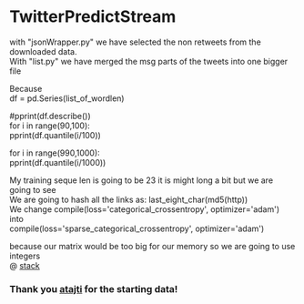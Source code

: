 # TwitterPredictStream

with "jsonWrapper.py" we have selected the non retweets from the downloaded data.  
With "list.py" we have merged the msg parts of the tweets into one bigger file

Because  
df = pd.Series(list_of_wordlen)  
  
#pprint(df.describe())  
for i in range(90,100):  
	pprint(df.quantile(i/100))  
  
for i in range(990,1000):  
	pprint(df.quantile(i/1000))  
    
My training seque len is going to be 23 it is might long a bit but we are going to see  
We are going to hash all the links as: last_eight_char(md5(http))  
We change compile(loss='categorical_crossentropy', optimizer='adam')  
into  
compile(loss='sparse_categorical_crossentropy', optimizer='adam')  

because our matrix would be too big for our memory so we are going to use integers  
@ [stack](https://stackoverflow.com/questions/46293734/memoryerror-in-keras-utils-np-utils-to-categorical)
### Thank you [atajti](https://github.com/atajti) for the starting data!
